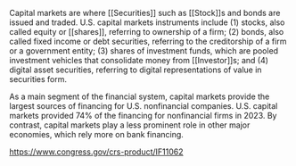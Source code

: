 Capital markets are where [[Securities]] such as [[Stock]]s and bonds are issued and traded. U.S. capital markets instruments include (1) stocks, also called equity or [[shares]], referring to ownership of a firm; (2) bonds, also called fixed income or debt securities, referring to the creditorship of a firm or a government entity; (3) shares of investment funds, which are pooled investment vehicles that consolidate money from [[Investor]]s; and (4) digital asset securities, referring to digital representations of value in securities form. 

As a main segment of the financial system, capital markets provide the largest sources of financing for U.S. nonfinancial companies. U.S. capital markets provided 74% of the financing for nonfinancial firms in 2023. By contrast, capital markets play a less prominent role in other major economies, which rely more on bank financing.

https://www.congress.gov/crs-product/IF11062